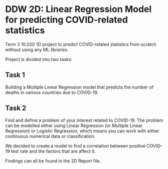 # DDW 2D: Linear Regression Model for predicting COVID-related statistics

Term 3 10.020 1D project to predict COVID-related statistics from scratch without using any ML libraries.

Project is divided into two tasks:

## Task 1
Building a Multiple Linear Regression model that predicts the number of deaths in various countries due to COVID-19.

## Task 2
Find and define a problem of your interest related to COVID-19. The problem can be modelled either using Linear Regression (or Multiple Linear Regression) or Logistic Regression, which means you can work with either continuous numerical data or classification.

We decided to create a model to find a correlation between positive COVID-19 test rate and the factors that are affect it.

Findings can all be found in the 2D Report file.
